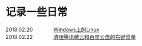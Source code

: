 # 记录一些日常
2018.02.20　　　　[Windows上的Linux](https://github.com/beifangwudi/yukky/tree/master/20180220)  
2018.02.22　　　　[清理腾讯微云和百度云盘的右键菜单](https://github.com/beifangwudi/yukky/tree/master/20180222)  